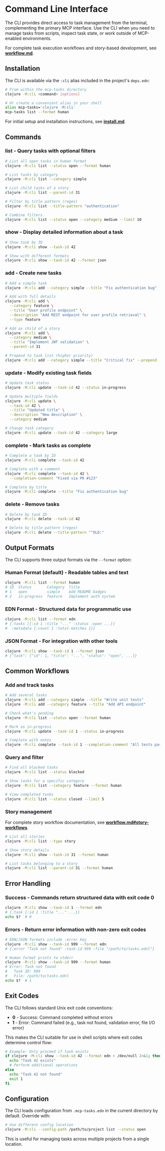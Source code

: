 # Command Line Interface

The CLI provides direct access to task management from the terminal, complementing the primary MCP interface. Use the CLI when you need to manage tasks from scripts, inspect task state, or work outside of MCP-enabled environments.

For complete task execution workflows and story-based development, see **[workflow.md](workflow.md)**.

## Installation

The CLI is available via the `:cli` alias included in the project's `deps.edn`:

```bash
# From within the mcp-tasks directory
clojure -M:cli <command> [options]

# Or create a convenient alias in your shell
alias mcp-tasks='clojure -M:cli'
mcp-tasks list --format human
```

For initial setup and installation instructions, see **[install.md](install.md)**.

## Commands

### list - Query tasks with optional filters

```bash
# List all open tasks in human format
clojure -M:cli list --status open --format human

# List tasks by category
clojure -M:cli list --category simple

# List child tasks of a story
clojure -M:cli list --parent-id 31

# Filter by title pattern (regex)
clojure -M:cli list --title-pattern "authentication"

# Combine filters
clojure -M:cli list --status open --category medium --limit 10
```

### show - Display detailed information about a task

```bash
# Show task by ID
clojure -M:cli show --task-id 42

# Show with different formats
clojure -M:cli show --task-id 42 --format json
```

### add - Create new tasks

```bash
# Add a simple task
clojure -M:cli add --category simple --title "Fix authentication bug"

# Add with full details
clojure -M:cli add \
  --category feature \
  --title "User profile endpoint" \
  --description "Add REST endpoint for user profile retrieval" \
  --type feature

# Add as child of a story
clojure -M:cli add \
  --category medium \
  --title "Implement JWT validation" \
  --parent-id 31

# Prepend to task list (higher priority)
clojure -M:cli add --category simple --title "Critical fix" --prepend
```

### update - Modify existing task fields

```bash
# Update task status
clojure -M:cli update --task-id 42 --status in-progress

# Update multiple fields
clojure -M:cli update \
  --task-id 42 \
  --title "Updated title" \
  --description "New description" \
  --category medium

# Change task category
clojure -M:cli update --task-id 42 --category large
```

### complete - Mark tasks as complete

```bash
# Complete a task by ID
clojure -M:cli complete --task-id 42

# Complete with a comment
clojure -M:cli complete --task-id 42 \
  --completion-comment "Fixed via PR #123"

# Complete by title
clojure -M:cli complete --title "Fix authentication bug"
```

### delete - Remove tasks

```bash
# Delete by task ID
clojure -M:cli delete --task-id 42

# Delete by title pattern (regex)
clojure -M:cli delete --title-pattern "^OLD:"
```

## Output Formats

The CLI supports three output formats via the `--format` option:

### Human Format (default) - Readable tables and text

```bash
clojure -M:cli list --format human
# ID  Status       Category  Title
# 1   open         simple    Add README badges
# 2   in-progress  feature   Implement auth system
```

### EDN Format - Structured data for programmatic use

```bash
clojure -M:cli list --format edn
# {:tasks [{:id 1 :title "..." :status :open ...}]
#  :metadata {:count 1 :total-matches 1}}
```

### JSON Format - For integration with other tools

```bash
clojure -M:cli show --task-id 1 --format json
# {"task": {"id": 1, "title": "...", "status": "open", ...}}
```

## Common Workflows

### Add and track tasks

```bash
# Add several tasks
clojure -M:cli add --category simple --title "Write unit tests"
clojure -M:cli add --category feature --title "Add API endpoint"

# Check what's pending
clojure -M:cli list --status open --format human

# Mark as in-progress
clojure -M:cli update --task-id 1 --status in-progress

# Complete with notes
clojure -M:cli complete --task-id 1 --completion-comment "All tests passing"
```

### Query and filter

```bash
# Find all blocked tasks
clojure -M:cli list --status blocked

# Show tasks for a specific category
clojure -M:cli list --category feature --format human

# View completed tasks
clojure -M:cli list --status closed --limit 5
```

### Story management

For complete story workflow documentation, see **[workflow.md#story-workflows](workflow.md#story-workflows)**.

```bash
# List all stories
clojure -M:cli list --type story

# Show story details
clojure -M:cli show --task-id 31 --format human

# List tasks belonging to a story
clojure -M:cli list --parent-id 31 --format human
```

## Error Handling

### Success - Commands return structured data with exit code 0

```bash
clojure -M:cli show --task-id 1 --format edn
# {:task {:id 1 :title "..." ...}}
echo $?  # 0
```

### Errors - Return error information with non-zero exit codes

```bash
# EDN/JSON formats include :error key
clojure -M:cli show --task-id 999 --format edn
# {:error "Task not found" :task-id 999 :file "/path/to/tasks.ednl"}

# Human format prints to stderr
clojure -M:cli show --task-id 999 --format human
# Error: Task not found
#   Task ID: 999
#   File: /path/to/tasks.ednl
echo $?  # 1
```

## Exit Codes

The CLI follows standard Unix exit code conventions:

- **0** - Success: Command completed without errors
- **1** - Error: Command failed (e.g., task not found, validation error, file I/O error)

This makes the CLI suitable for use in shell scripts where exit codes determine control flow:

```bash
# Example: Only proceed if task exists
if clojure -M:cli show --task-id 42 --format edn > /dev/null 2>&1; then
  echo "Task 42 exists"
  # Perform additional operations
else
  echo "Task 42 not found"
  exit 1
fi
```

## Configuration

The CLI loads configuration from `.mcp-tasks.edn` in the current directory by default. Override with:

```bash
# Use different config location
clojure -M:cli --config-path /path/to/project list --status open
```

This is useful for managing tasks across multiple projects from a single location.
